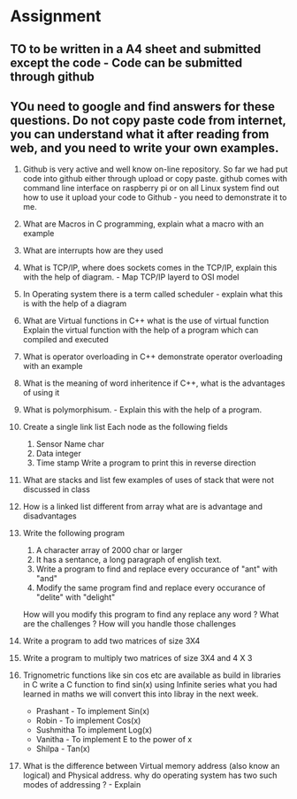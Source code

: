 # Assignment 

## TO to be written in a A4 sheet and submitted except the code - Code can be submitted through github


## YOu need to google and find answers for these questions. Do not copy paste code from internet, you can understand what it after reading from web, and you need to write your own examples.

1. Github is very active and well know on-line repository. So far we had put code into github either through upload or
   copy paste. github comes with command  line interface on raspberry pi or on all Linux system find out how to use it
   upload your code to Github - you need to demonstrate it to me.
1. What are Macros in C programming, explain what a macro with an example
1. What are interrupts how are they used
1. What is TCP/IP, where does sockets comes in the TCP/IP, explain this with
the help of diagram. - Map TCP/IP layerd to OSI model
1. In Operating system there is a term called scheduler - explain what this is with the help of a diagram
1. What are Virtual functions in C++ what is the use of virtual function
   Explain the virtual function with the help of a program which can compiled
   and executed
1. What is operator overloading in C++ demonstrate operator overloading 
   with an example
1. What is the meaning of word inheritence if C++, what is the advantages of using it
1. What is polymorphisum. - Explain this with the help of a program. 
1. Create a single link list 
    Each node as the following fields
     1. Sensor Name char
     2. Data  integer
     3. Time stamp
    Write a program to print this in reverse direction
    
1. What are stacks and list few examples of uses of stack that  were not discussed in class

1. How is a linked list different from array what are is advantage and disadvantages

1. Write the following program
    1. A character array of 2000 char or larger
    2. It has a sentance, a long paragraph of english text.
    3. Write a program to find and replace every occurance of "ant" with "and"
    4. Modify the same program find and replace every occurance of "delite" with "delight"

    How will you modify this program to find any replace any word ?  What are the challenges ?
    How will you handle those challenges
    
1. Write a program to add  two matrices of size 3X4
1. Write a program to multiply  two matrices of size 3X4 and 4 X 3
1. Trignometric functions like sin cos etc are available as build in libraries in C
   write a C function to find sin(x) using Infinite series what you had learned in maths
   we will convert this into libray in the next week.
   * Prashant - To implement Sin(x)
   *  Robin - To implement Cos(x)   
   * Sushmitha  To implement Log(x)
   *  Vanitha - To implement E to the power of x
   * Shilpa - Tan(x) 
1. What is the difference between Virtual memory address (also know an logical) and Physical address. 
   why do operating system has two such modes of addressing ? - Explain 
   
